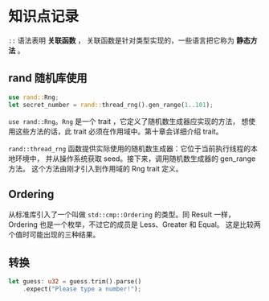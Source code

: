 # 知识点记录

`::` 语法表明 **关联函数** ， 关联函数是针对类型实现的，一些语言把它称为 **静态方法** 。

## rand 随机库使用

```rust
use rand::Rng;
let secret_number = rand::thread_rng().gen_range(1..101);
```

`use rand::Rng`。`Rng` 是一个 trait ，它定义了随机数生成器应实现的方法，
想使用这些方法的话，此 trait 必须在作用域中。第十章会详细介绍 trait。

`rand::thread_rng` 函数提供实际使用的随机数生成器：它位于当前执行线程的本地环境中，
并从操作系统获取 seed。接下来，调用随机数生成器的 gen_range 方法。
这个方法由刚才引入到作用域的 Rng trait 定义。

## Ordering

从标准库引入了一个叫做 `std::cmp::Ordering` 的类型。同 Result 一样，
Ordering 也是一个枚举，不过它的成员是 Less、Greater 和 Equal。
这是比较两个值时可能出现的三种结果。

## 转换

```rust
let guess: u32 = guess.trim().parse()
    .expect("Please type a number!");
```
